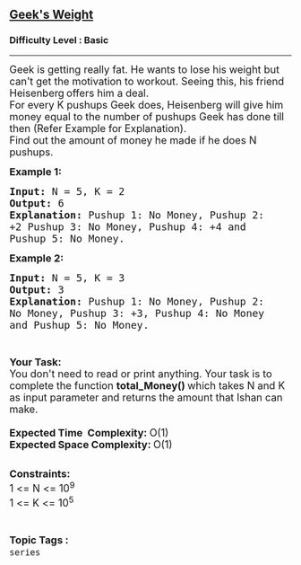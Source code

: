 <h2><a href="https://www.geeksforgeeks.org/problems/ishaans-weight0106/1?page=3&difficulty=School,Basic&status=unsolved&sortBy=latest">Geek's Weight</a></h2><h3>Difficulty Level : Basic</h3><hr><div class="problems_problem_content__Xm_eO"><p><span style="font-size:18px">Geek is getting really fat. He wants to lose his weight but can't get the motivation to workout. Seeing this, his friend&nbsp;</span> <span style="font-size:18px">Heisenberg</span> <span style="font-size:18px">offers him a deal.<br>
For every K pushups Geek does, Heisenberg will give him money equal to the number of pushups Geek has done till then (Refer Example for Explanation).<br>
Find out the amount of money he made if he does N pushups.</span></p>

<p><span style="font-size:18px"><strong>Example 1:</strong></span></p>

<pre><span style="font-size:18px"><strong>Input: </strong>N = 5, K = 2
<strong>Output: </strong>6
<strong>Explanation:</strong><strong> </strong>Pushup 1: No Money, Pushup 2: 
+2 Pushup 3: No Money, Pushup 4: +4 and 
Pushup 5: No Money.</span>
</pre>

<p><span style="font-size:18px"><strong>Example 2:</strong></span></p>

<pre><span style="font-size:18px"><strong>Input: </strong>N = 5, K = 3
<strong>Output: </strong>3</span>
<span style="font-size:18px"><strong>Explanation:&nbsp;</strong>Pushup 1: No Money, Pushup 2: 
No Money, Pushup 3: +3, Pushup 4: No Money 
and&nbsp;Pushup 5: No Money.</span>
</pre>

<p>&nbsp;</p>

<p><span style="font-size:18px"><strong>Your&nbsp;Task:&nbsp;</strong><br>
You don't need to read or print anything. Your task is to complete the function&nbsp;<strong>total_Money()&nbsp;</strong>which takes N and K as input parameter and returns the amount that Ishan can make.<br>
<br>
<strong>Expected Time&nbsp; Complexity:&nbsp;</strong>O(1)<br>
<strong>Expected Space Complexity:&nbsp;</strong>O(1)</span><br>
&nbsp;</p>

<p><span style="font-size:18px"><strong>Constraints:</strong></span><br>
<span style="font-size:18px">1 &lt;= N &lt;= 10<sup>9</sup><br>
1 &lt;= K &lt;= 10<sup>5</sup></span></p>
</div><br><p><span style=font-size:18px><strong>Topic Tags : </strong><br><code>series</code>&nbsp;